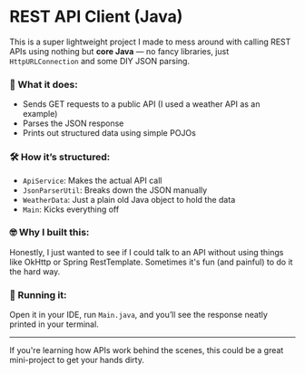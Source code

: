 # REST API Client (Java)

This is a super lightweight project I made to mess around with calling REST APIs using nothing but **core Java** — no fancy libraries, just `HttpURLConnection` and some DIY JSON parsing.

### 🧠 What it does:
- Sends GET requests to a public API (I used a weather API as an example)
- Parses the JSON response
- Prints out structured data using simple POJOs

### 🛠️ How it’s structured:
- `ApiService`: Makes the actual API call
- `JsonParserUtil`: Breaks down the JSON manually
- `WeatherData`: Just a plain old Java object to hold the data
- `Main`: Kicks everything off

### 🤓 Why I built this:
Honestly, I just wanted to see if I could talk to an API without using things like OkHttp or Spring RestTemplate. Sometimes it's fun (and painful) to do it the hard way.

### 🚀 Running it:
Open it in your IDE, run `Main.java`, and you’ll see the response neatly printed in your terminal.

---

If you're learning how APIs work behind the scenes, this could be a great mini-project to get your hands dirty.

